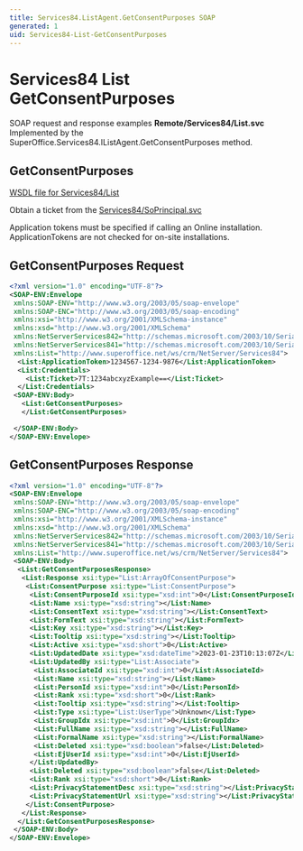 ```yaml
---
title: Services84.ListAgent.GetConsentPurposes SOAP
generated: 1
uid: Services84-List-GetConsentPurposes
---
```


# Services84 List GetConsentPurposes

SOAP request and response examples **Remote/Services84/List.svc**
Implemented by the <see cref="M:SuperOffice.Services84.IListAgent.GetConsentPurposes">SuperOffice.Services84.IListAgent.GetConsentPurposes</see> method.

## GetConsentPurposes





[WSDL file for Services84/List](../Services84-List.md)

Obtain a ticket from the [Services84/SoPrincipal.svc](../SoPrincipal/index.md)

Application tokens must be specified if calling an Online installation. ApplicationTokens are not checked for on-site installations.

## GetConsentPurposes Request

```xml
<?xml version="1.0" encoding="UTF-8"?>
<SOAP-ENV:Envelope
 xmlns:SOAP-ENV="http://www.w3.org/2003/05/soap-envelope"
 xmlns:SOAP-ENC="http://www.w3.org/2003/05/soap-encoding"
 xmlns:xsi="http://www.w3.org/2001/XMLSchema-instance"
 xmlns:xsd="http://www.w3.org/2001/XMLSchema"
 xmlns:NetServerServices842="http://schemas.microsoft.com/2003/10/Serialization/Arrays"
 xmlns:NetServerServices841="http://schemas.microsoft.com/2003/10/Serialization/"
 xmlns:List="http://www.superoffice.net/ws/crm/NetServer/Services84">
  <List:ApplicationToken>1234567-1234-9876</List:ApplicationToken>
  <List:Credentials>
    <List:Ticket>7T:1234abcxyzExample==</List:Ticket>
  </List:Credentials>
 <SOAP-ENV:Body>
   <List:GetConsentPurposes>
   </List:GetConsentPurposes>

 </SOAP-ENV:Body>
</SOAP-ENV:Envelope>

```


## GetConsentPurposes Response

```xml
<?xml version="1.0" encoding="UTF-8"?>
<SOAP-ENV:Envelope
 xmlns:SOAP-ENV="http://www.w3.org/2003/05/soap-envelope"
 xmlns:SOAP-ENC="http://www.w3.org/2003/05/soap-encoding"
 xmlns:xsi="http://www.w3.org/2001/XMLSchema-instance"
 xmlns:xsd="http://www.w3.org/2001/XMLSchema"
 xmlns:NetServerServices842="http://schemas.microsoft.com/2003/10/Serialization/Arrays"
 xmlns:NetServerServices841="http://schemas.microsoft.com/2003/10/Serialization/"
 xmlns:List="http://www.superoffice.net/ws/crm/NetServer/Services84">
 <SOAP-ENV:Body>
  <List:GetConsentPurposesResponse>
   <List:Response xsi:type="List:ArrayOfConsentPurpose">
    <List:ConsentPurpose xsi:type="List:ConsentPurpose">
     <List:ConsentPurposeId xsi:type="xsd:int">0</List:ConsentPurposeId>
     <List:Name xsi:type="xsd:string"></List:Name>
     <List:ConsentText xsi:type="xsd:string"></List:ConsentText>
     <List:FormText xsi:type="xsd:string"></List:FormText>
     <List:Key xsi:type="xsd:string"></List:Key>
     <List:Tooltip xsi:type="xsd:string"></List:Tooltip>
     <List:Active xsi:type="xsd:short">0</List:Active>
     <List:UpdatedDate xsi:type="xsd:dateTime">2023-01-23T10:13:07Z</List:UpdatedDate>
     <List:UpdatedBy xsi:type="List:Associate">
      <List:AssociateId xsi:type="xsd:int">0</List:AssociateId>
      <List:Name xsi:type="xsd:string"></List:Name>
      <List:PersonId xsi:type="xsd:int">0</List:PersonId>
      <List:Rank xsi:type="xsd:short">0</List:Rank>
      <List:Tooltip xsi:type="xsd:string"></List:Tooltip>
      <List:Type xsi:type="List:UserType">Unknown</List:Type>
      <List:GroupIdx xsi:type="xsd:int">0</List:GroupIdx>
      <List:FullName xsi:type="xsd:string"></List:FullName>
      <List:FormalName xsi:type="xsd:string"></List:FormalName>
      <List:Deleted xsi:type="xsd:boolean">false</List:Deleted>
      <List:EjUserId xsi:type="xsd:int">0</List:EjUserId>
     </List:UpdatedBy>
     <List:Deleted xsi:type="xsd:boolean">false</List:Deleted>
     <List:Rank xsi:type="xsd:short">0</List:Rank>
     <List:PrivacyStatementDesc xsi:type="xsd:string"></List:PrivacyStatementDesc>
     <List:PrivacyStatementUrl xsi:type="xsd:string"></List:PrivacyStatementUrl>
    </List:ConsentPurpose>
   </List:Response>
  </List:GetConsentPurposesResponse>
 </SOAP-ENV:Body>
</SOAP-ENV:Envelope>

```

